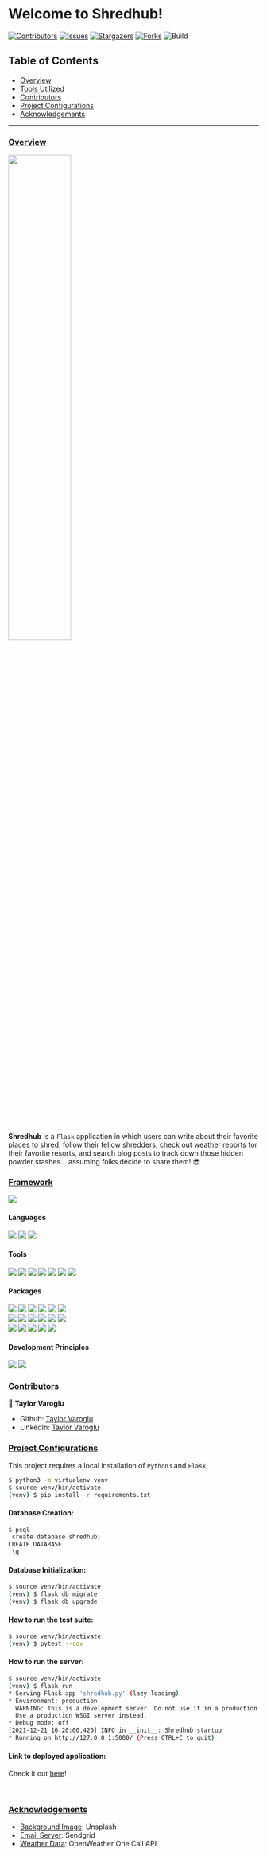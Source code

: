 # Welcome to Shredhub!

[![Contributors][contributors-shield]][contributors-url]
[![Issues][issues-shield]][issues-url]
[![Stargazers][stars-shield]][stars-url]
[![Forks][forks-shield]][forks-url]
![Build][build-badge]
</br>

## Table of Contents

- [Overview](#overview)
- [Tools Utilized](#framework)
- [Contributors](#contributors)
- [Project Configurations](#project-configurations)
- [Acknowledgements](#acknowledgements)

------

### <ins>Overview</ins>
<img src="https://user-images.githubusercontent.com/58891447/148166008-ef7e6527-9145-4f82-8405-a8fa3976fd38.gif" width=50%/>  

</br>

**Shredhub** is a `Flask` application in which users can write about their favorite places to shred, follow their fellow shredders, check out weather reports for their favorite resorts, and search blog posts to track down those hidden powder stashes... assuming folks decide to share them! 😎

### <ins>Framework</ins>
<p>
  <img src="https://img.shields.io/badge/Flask-181717.svg?&style=flaste&logo=flask&logoColor=white" />
</p>

#### Languages
<p>
  <img src="https://img.shields.io/badge/Python-1572B6.svg?&style=flaste&logo=python&logoColor=white" />
  <img src="https://img.shields.io/badge/HTML5-0EB201.svg?&style=flaste&logo=html5&logoColor=white" />
  <img src="https://img.shields.io/badge/CSS3-0EB201.svg?&style=flaste&logo=css3&logoColor=white" />
</p>

#### Tools
<p>
  <img src="https://img.shields.io/badge/Atom-66595C.svg?&style=flaste&logo=atom&logoColor=white" />  
  <img src="https://img.shields.io/badge/Git-FF6E4F.svg?&style=flaste&logo=git&logoColor=white" />
  <img src="https://img.shields.io/badge/GitHub-181717.svg?&style=flaste&logo=github&logoColor=white" />
  <img src="https://img.shields.io/badge/Heroku-430098.svg?&style=flaste&logo=heroku&logoColor=white" />
  <img src="https://img.shields.io/badge/PostgreSQL-4169E1.svg?&style=flaste&logo=postgresql&logoColor=white" />
  <img src="https://img.shields.io/badge/Sendgrid-4169E1.svg?&style=flaste&logo=twilio&logoColor=white" />
  <img src="https://img.shields.io/badge/CircleCI-181717.svg?&style=flat&logo=circle&logoColor=white" />
</p>

#### Packages
<p>
  <img src="https://img.shields.io/badge/Flask-1572B6.svg?&style=flaste&logo=pypi&logoColor=white" />
  <img src="https://img.shields.io/badge/Flask--Login-1572B6.svg?&style=flaste&logo=pypi&logoColor=white" />
  <img src="https://img.shields.io/badge/Flask--Mail-1572B6.svg?&style=flaste&logo=pypi&logoColor=white" />
  <img src="https://img.shields.io/badge/Flask--Moment-1572B6.svg?&style=flaste&logo=pypi&logoColor=white" />
  <img src="https://img.shields.io/badge/Flask--WTF-1572B6.svg?&style=flaste&logo=pypi&logoColor=white" />
  <img src="https://img.shields.io/badge/Jinja2-1572B6.svg?&style=flaste&logo=pypi&logoColor=white" />
  </br>
  <img src="https://img.shields.io/badge/psycopg2-1572B6.svg?&style=flaste&logo=pypi&logoColor=white" />
  <img src="https://img.shields.io/badge/SQLAlchemy-1572B6.svg?&style=flaste&logo=pypi&logoColor=white" />
  <img src="https://img.shields.io/badge/python--dotenv-1572B6.svg?&style=flaste&logo=pypi&logoColor=white" />
  <img src="https://img.shields.io/badge/PyJWT-1572B6.svg?&style=flaste&logo=pypi&logoColor=white" />
  <img src="https://img.shields.io/badge/pytest--cov-1572B6.svg?&style=flaste&logo=pypi&logoColor=white" />
  <img src="https://img.shields.io/badge/pytest--vcr-1572B6.svg?&style=flaste&logo=pypi&logoColor=white" />
  </br>
  <img src="https://img.shields.io/badge/Werkzeug-1572B6.svg?&style=flaste&logo=pypi&logoColor=white" />
  <img src="https://img.shields.io/badge/gunicorn-1572B6.svg?&style=flaste&logo=pypi&logoColor=white" />
  <img src="https://img.shields.io/badge/requests-1572B6.svg?&style=flaste&logo=pypi&logoColor=white" />
  <img src="https://img.shields.io/badge/numpy-1572B6.svg?&style=flaste&logo=pypi&logoColor=white" />
  <img src="https://img.shields.io/badge/scipy-1572B6.svg?&style=flaste&logo=pypi&logoColor=white" />
</p>

#### Development Principles
<p>
  <img src="https://img.shields.io/badge/OOP-b81818.svg?&style=flaste&logo=OOP&logoColor=white" />
  <img src="https://img.shields.io/badge/TDD-b87818.svg?&style=flaste&logo=TDD&logoColor=white" />
</p>

### <ins>Contributors</ins>

👤  **Taylor Varoglu**
- Github: [Taylor Varoglu](https://github.com/tvaroglu)
- LinkedIn: [Taylor Varoglu](https://www.linkedin.com/in/taylorvaroglu/)


### <ins>Project Configurations</ins>
This project requires a local installation of `Python3` and `Flask`


```bash
$ python3 -m virtualenv venv
$ source venv/bin/activate
(venv) $ pip install -r requirements.txt
```

#### Database Creation:
```bash
$ psql
 create database shredhub;
CREATE DATABASE
 \q
```

#### Database Initialization:
```bash
$ source venv/bin/activate
(venv) $ flask db migrate
(venv) $ flask db upgrade
```

#### How to run the test suite:
```bash
$ source venv/bin/activate
(venv) $ pytest --cov
```

#### How to run the server:
```bash
$ source venv/bin/activate
(venv) $ flask run
* Serving Flask app 'shredhub.py' (lazy loading)
* Environment: production
  WARNING: This is a development server. Do not use it in a production deployment.
  Use a production WSGI server instead.
* Debug mode: off
[2021-12-21 16:20:00,420] INFO in __init__: Shredhub startup
* Running on http://127.0.0.1:5000/ (Press CTRL+C to quit)
```


#### Link to deployed application:
Check it out [here](https://shredhub.herokuapp.com/login)!

</br>

### <ins>Acknowledgements</ins>
- [Background Image](https://unsplash.com/): Unsplash
- [Email Server](https://signup.sendgrid.com/): Sendgrid
- [Weather Data](https://openweathermap.org/api/one-call-api): OpenWeather One Call API

<!-- MARKDOWN LINKS & IMAGES -->

[contributors-shield]: https://img.shields.io/github/contributors/tvaroglu/shredhub.svg?style=flat
[contributors-url]: https://github.com/tvaroglu/shredhub/graphs/contributors
[forks-shield]: https://img.shields.io/github/forks/tvaroglu/shredhub.svg?style=flat
[forks-url]: https://github.com/tvaroglu/shredhub/network/members
[stars-shield]: https://img.shields.io/github/stars/tvaroglu/shredhub.svg?style=flat
[stars-url]: https://github.com/tvaroglu/shredhub/stargazers
[issues-shield]: https://img.shields.io/github/issues/tvaroglu/shredhub.svg?style=flat
[issues-url]: https://github.com/tvaroglu/shredhub/issues
[build-badge]: https://img.shields.io/circleci/build/github/tvaroglu/shredhub?style=flat-square
